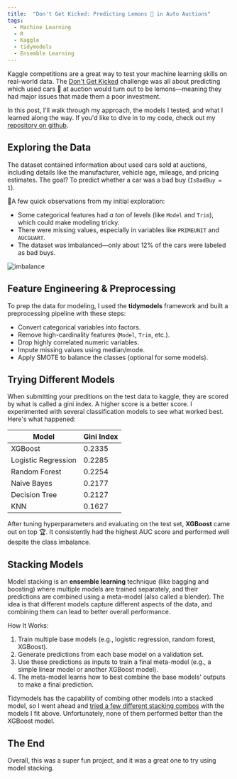 ```yaml
---
title:  "Don't Get Kicked: Predicting Lemons 🍋 in Auto Auctions"
tags: 
  - Machine Learning
  - R
  - Kaggle
  - tidymodels
  - Ensemble Learning
---
```


<!--more-->  

Kaggle competitions are a great way to test your machine learning skills on real-world data. The [Don't Get Kicked](https://www.kaggle.com/competitions/DontGetKicked) challenge was all about predicting which used cars 🚗 at auction would turn out to be lemons—meaning they had major issues that made them a poor investment.  

In this post, I'll walk through my approach, the models I tested, and what I learned along the way. If you'd like to dive in to my code, check out my [repository on github](https://github.com/katelynnelson38/kaggle_dont_get_kicked).

## Exploring the Data  

The dataset contained information about used cars sold at auctions, including details like the manufacturer, vehicle age, mileage, and pricing estimates. The goal? To predict whether a car was a bad buy (`IsBadBuy = 1`).  

📌A few quick observations from my initial exploration:  

- Some categorical features had *a ton* of levels (like `Model` and `Trim`), which could make modeling tricky.  
- There were missing values, especially in variables like `PRIMEUNIT` and `AUCGUART`.  
- The dataset was imbalanced—only about 12% of the cars were labeled as bad buys.  

<!-- <div class="card mb-3">
    <img class="card-img-top" src="https://github.com/katelynnelson38/my-blog/blob/main/theme/img/dont_get_kicked_post/class_imbalance.jpeg"/>
    <div class="card-body bg-light">
        <div class="card-text">
        </div>
    </div>
</div> -->

![imbalance](https://raw.githubusercontent.com/katelynnelson38/my-blog/blob/main/theme/img/dont_get_kicked_post/class_imbalance.jpeg)

## Feature Engineering & Preprocessing  

To prep the data for modeling, I used the **tidymodels** framework and built a preprocessing pipeline with these steps:  

- Convert categorical variables into factors.  
- Remove high-cardinality features (`Model`, `Trim`, etc.).  
- Drop highly correlated numeric variables.  
- Impute missing values using median/mode.  
- Apply SMOTE to balance the classes (optional for some models).  

## Trying Different Models  

When submitting your preditions on the test data to kaggle, they are scored by what is called a gini index. A higher score is a better score. I experimented with several classification models to see what worked best. Here's what happened:  

| Model                | Gini Index |
|----------------------|------------|
| XGBoost              | 0.2335     |
| Logistic Regression  | 0.2285     |
| Random Forest        | 0.2254     |
| Naive Bayes          | 0.2177     |
| Decision Tree        | 0.2127     |
| KNN                  | 0.1627     |


After tuning hyperparameters and evaluating on the test set, **XGBoost** came out on top 🏆. It consistently had the highest AUC score and performed well despite the class imbalance.  

## Stacking Models

Model stacking is an **ensemble learning** technique (like bagging and boosting) where multiple models are trained separately, and their predictions are combined using a meta-model (also called a blender). The idea is that different models capture different aspects of the data, and combining them can lead to better overall performance.

How It Works:
1. Train multiple base models (e.g., logistic regression, random forest, XGBoost).
2. Generate predictions from each base model on a validation set.
3. Use these predictions as inputs to train a final meta-model (e.g., a simple linear model or another XGBoost model).
4. The meta-model learns how to best combine the base models' outputs to make a final prediction.

Tidymodels has the capability of combing other models into a stacked model, so I went ahead and [tried a few different stacking combos](https://github.com/katelynnelson38/kaggle_dont_get_kicked/blob/main/CarAuction_stacked.R) with the models I fit above. Unfortunately, none of them performed better than the XGBoost model.

## The End  

Overall, this was a super fun project, and it was a great one to try using model stacking.

